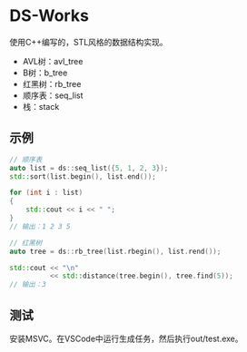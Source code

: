 # DS-Works

使用C++编写的，STL风格的数据结构实现。

* AVL树：avl_tree
* B树：b_tree
* 红黑树：rb_tree
* 顺序表：seq_list
* 栈：stack

## 示例

``` c++
// 顺序表
auto list = ds::seq_list({5, 1, 2, 3});
std::sort(list.begin(), list.end());

for (int i : list)
{
    std::cout << i << " ";
}
// 输出：1 2 3 5

// 红黑树
auto tree = ds::rb_tree(list.rbegin(), list.rend());

std::cout << "\n"
          << std::distance(tree.begin(), tree.find(5));
// 输出：3
```

## 测试

安装MSVC。在VSCode中运行生成任务，然后执行out/test.exe。
